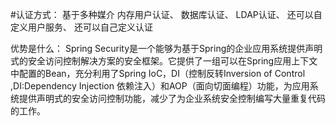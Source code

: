 #认证方式： 
基于多种媒介
内存用户认证、
数据库认证、
LDAP认证、
还可以自定义用户服务、
还可以自己定义认证


优势是什么：
Spring Security是一个能够为基于Spring的企业应用系统提供声明式的安全访问控制解决方案的安全框架。它提供了一组可以在Spring应用上下文中配置的Bean，充分利用了Spring IoC，DI（控制反转Inversion of Control ,DI:Dependency Injection 依赖注入）和AOP（面向切面编程）功能，为应用系统提供声明式的安全访问控制功能，减少了为企业系统安全控制编写大量重复代码的工作。




